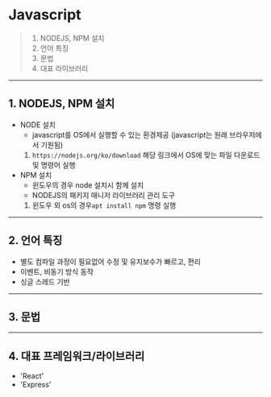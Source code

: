 # Javascript
> 1. NODEJS, NPM 설치
> 2. 언어 특징
> 3. 문법
> 4. 대표 라이브러리

---

## 1. NODEJS, NPM 설치
- NODE 설치
    - javascript를 OS에서 실행할 수 있는 환경제공 (javascript는 원래 브라우저에서 기원됨)
    1. `https://nodejs.org/ko/download`  해당 링크에서 OS에 맞는 파일 다운로드 및 명령어 실행  
- NPM 설치 
  - 윈도우의 경우 node 설치시 함께 설치 
  - NODEJS의 패키지 매니저 라이브러리 관리 도구
  1. 윈도우 외 os의 경우`apt install npm` 명령 실행

---
## 2. 언어 특징
- 별도 컴파일 과정이 필요없어 수정 및 유지보수가 빠르고, 편리
- 이벤트, 비동기 방식 동작
- 싱글 스레드 기반

---
## 3. 문법

---
## 4. 대표 프레임워크/라이브러리
- 'React'
- 'Express'